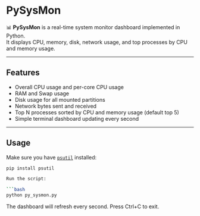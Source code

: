 # PySysMon

📊 **PySysMon** is a real-time system monitor dashboard implemented in Python.  
It displays CPU, memory, disk, network usage, and top processes by CPU and memory usage.

---

## Features

- Overall CPU usage and per-core CPU usage  
- RAM and Swap usage  
- Disk usage for all mounted partitions  
- Network bytes sent and received  
- Top N processes sorted by CPU and memory usage (default top 5)  
- Simple terminal dashboard updating every second

---

## Usage

Make sure you have [`psutil`](https://pypi.org/project/psutil/) installed:

```bash
pip install psutil

Run the script:

```bash
python py_sysmon.py
```
The dashboard will refresh every second. Press Ctrl+C to exit.
